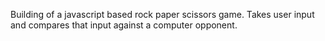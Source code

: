 Building of a javascript based rock paper scissors game. Takes user input and compares that input against a computer opponent.

